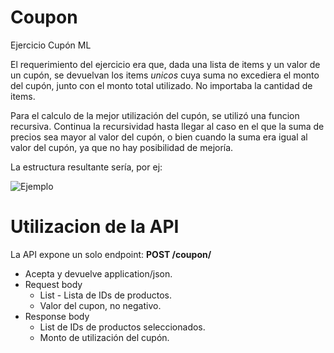 # Coupon
Ejercicio Cupón ML

El requerimiento del ejercicio era que, dada una lista de items y un valor de un cupón, se devuelvan los items *unicos* cuya suma no excediera el monto del cupón, junto con el monto total utilizado. No importaba la cantidad de items.

Para el calculo de la mejor utilización del cupón, se utilizó una funcion recursiva. Continua la recursividad hasta llegar al caso en el que la suma de precios sea mayor al valor del cupón, o bien cuando la suma era igual al valor del cupón, ya que no hay posibilidad de mejoría.

La estructura resultante sería, por ej:

![Ejemplo](https://i.gyazo.com/48309cb64409c70c10fd18c03982e30c.png)

# Utilizacion de la API

La API expone un solo endpoint: 
**POST /coupon/**

* Acepta y devuelve application/json.
* Request body
  * List<String> - Lista de IDs de productos.
  * Valor del cupon, no negativo.
* Response body
  * List<String> de IDs de productos seleccionados.
  * Monto de utilización del cupón.
  
